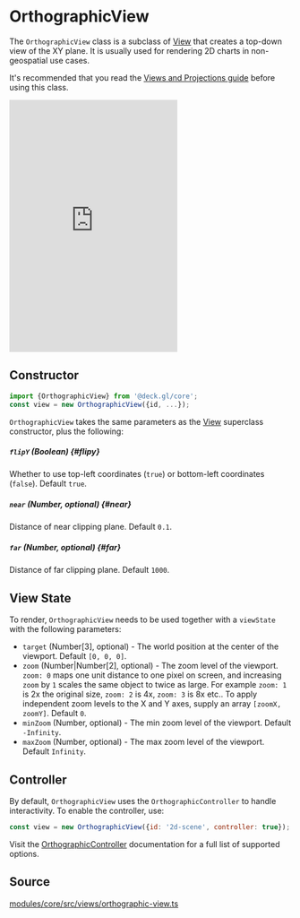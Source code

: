 # OrthographicView

The `OrthographicView` class is a subclass of [View](./view.md) that creates a top-down view of the XY plane. It is usually used for rendering 2D charts in non-geospatial use cases.

It's recommended that you read the [Views and Projections guide](../../developer-guide/views.md) before using this class.

<div style={{position:'relative',height:450}}></div>
<div style={{position:'absolute',transform:'translateY(-450px)',paddingLeft:'inherit',paddingRight:'inherit',left:0,right:0}}>
  <iframe height="450" style={{width:'100%'}} scrolling="no" title="deck.gl OrthographicView" src="https://codepen.io/vis-gl/embed/YzpXqzv?height=450&theme-id=light&default-tab=result" frameborder="no" loading="lazy" allowtransparency="true" allowfullscreen="true">
    See the Pen <a href='https://codepen.io/vis-gl/pen/YzpXqzv'>deck.gl OrthographicView</a> by vis.gl
    (<a href='https://codepen.io/vis-gl'>@vis-gl</a>) on <a href='https://codepen.io'>CodePen</a>.
  </iframe>
</div>


## Constructor

```js
import {OrthographicView} from '@deck.gl/core';
const view = new OrthographicView({id, ...});
```

`OrthographicView` takes the same parameters as the [View](./view.md) superclass constructor, plus the following:

##### `flipY` (Boolean) {#flipy}

Whether to use top-left coordinates (`true`) or bottom-left coordinates (`false`). Default `true`.

##### `near` (Number, optional) {#near}

Distance of near clipping plane. Default `0.1`.

##### `far` (Number, optional) {#far}

Distance of far clipping plane. Default `1000`.


## View State

To render, `OrthographicView` needs to be used together with a `viewState` with the following parameters:

* `target` (Number[3], optional) - The world position at the center of the viewport. Default `[0, 0, 0]`.
* `zoom` (Number|Number[2], optional) - The zoom level of the viewport. `zoom: 0` maps one unit distance to one pixel on screen, and increasing `zoom` by `1` scales the same object to twice as large. For example `zoom: 1` is 2x the original size, `zoom: 2` is 4x, `zoom: 3` is 8x etc.. To apply independent zoom levels to the X and Y axes, supply an array `[zoomX, zoomY]`. Default `0`.
* `minZoom` (Number, optional) - The min zoom level of the viewport. Default `-Infinity`.
* `maxZoom` (Number, optional) - The max zoom level of the viewport. Default `Infinity`.


## Controller

By default, `OrthographicView` uses the `OrthographicController` to handle interactivity. To enable the controller, use:

```js
const view = new OrthographicView({id: '2d-scene', controller: true});
```

Visit the [OrthographicController](./orthographic-controller.md) documentation for a full list of supported options.


## Source

[modules/core/src/views/orthographic-view.ts](https://github.com/visgl/deck.gl/blob/master/modules/core/src/views/orthographic-view.ts)
